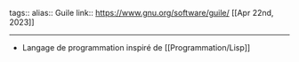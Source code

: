 tags::
alias:: Guile
link:: https://www.gnu.org/software/guile/
[[Apr 22nd, 2023]]
***

- Langage de programmation inspiré de [[Programmation/Lisp]]